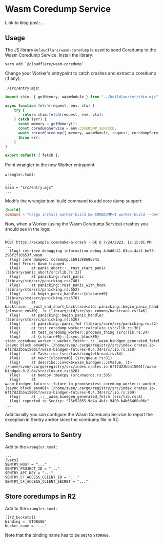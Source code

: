 # Wasm Coredump Service

Link to blog post: ...

## Usage

The JS library `@cloudflare/wasm-coredump` is used to send Coredump to the Wasm
Coredump Service.
Install the library:

```
yarn add `@cloudflare/wasm-coredump`
```

Change your Worker's entrypoint to catch crashes and extract a coredump (if any):

`./src/entry.mjs`:
```js
import shim, { getMemory, wasmModule } from "../build/worker/shim.mjs"

async function fetch(request, env, ctx) {
    try {
        return shim.fetch(request, env, ctx);
    } catch (err) {
      const memory = getMemory();
      const coredumpService = env.COREDUMP_SERVICE;
      await recordCoredump({ memory, wasmModule, request, coredumpService });
      throw err;
    }
}

export default { fetch };
```

Point wrangler to the new Worker entrypoint:

`wrangler.toml`:
```
...
main = "src/entry.mjs"
...
```

Modify the wrangler.toml build command to add core dump support:
```toml
[build]
command = "cargo install worker-build && COREDUMP=1 worker-build --dev"
```

Now, when a Worker (using the Wasm Coredump Service) crashes you should see in the
logs:

```
...
POST https://example.com/make-a-crash - Ok @ 7/24/2023, 12:15:01 PM
...
  (log) retrieve debugging information debug-4dbd0d41-63aa-4a4f-be75-296f2f10b53f.wasm
  (log) core dumped: coredump.1691398686241
  (log) Error: Wasm trapped.
  (log)     at panic_abort::__rust_start_panic (library/panic_abort/src/lib.rs:32)
  (log)     at panicking::rust_panic (library/std/src/panicking.rs:740)
  (log)     at panicking::rust_panic_with_hook (library/std/src/panicking.rs:652)
  (log)     at begin_panic_handler::{closure#0} (library/std/src/panicking.rs:578)
  (log)     at backtrace::__rust_end_short_backtrace<std::panicking::begin_panic_handler::{closure_env#0}, !> (library/std/src/sys_common/backtrace.rs:146)
  (log)     at panicking::begin_panic_handler (library/std/src/panicking.rs:526)
  (log)     at panicking::panic_fmt (library/core/src/panicking.rs:52)
  (log)     at test_coredump_worker::calculate (src/lib.rs:30)
  (log)     at test_coredump_worker::process_thing (src/lib.rs:24)
  (log)     at {closure#0}::{async_block#0}<test_coredump_worker::_worker_fetch::_::__wasm_bindgen_generated_fetch::{async_block_env#0}> (/home/sven/.cargo/registry/src/index.crates.io-6f17d22bba15001f/wasm-bindgen-futures-0.4.34/src/lib.rs:218)
  (log)     at Task::run (src/task/singlethread.rs:84)
  (log)     at new::{closure#0} (src/queue.rs:81)
  (log)     at describe::invoke<wasm_bindgen::JsValue, ()> (/home/sven/.cargo/registry/src/index.crates.io-6f17d22bba15001f/wasm-bindgen-0.2.84/src/closure.rs:620)
  (log)     at memcpy::memcpy (src/macros.rs:305)
  (log)     at wasm_bindgen_futures::future_to_promise<test_coredump_worker::_worker_fetch::_::__wasm_bindgen_generated_fetch::{async_block_env#0}> (/home/sven/.cargo/registry/src/index.crates.io-6f17d22bba15001f/wasm-bindgen-futures-0.4.34/src/lib.rs:209)
  (log)     at _::__wasm_bindgen_generated_fetch (src/lib.rs:8)
  (log) reported to Sentry: "75e52055-9d4a-4bfc-9490-b4b66468e06c"
...
```

Additionally you can configure the Wasm Coredump Service to report the exception
in Sentry and/or store the coredump file in R2.


## Sending errors to Sentry

Add to the `wrangler.toml`:

```
...
[vars]
SENTRY_HOST = "..."
SENTRY_PROJECT_ID = "..."
SENTRY_API_KEY = "..."
SENTRY_CF_ACCESS_CLIENT_ID = "..."
SENTRY_CF_ACCESS_CLIENT_SECRET = "..."
```

## Store coredumps in R2

Add to the `wrangler.toml`:

```
[[r2_buckets]]
binding = 'STORAGE'
bucket_name = '...'
```

Note that the binding name has to be set to `STORAGE`.

[Wasm Coredump]: https://github.com/WebAssembly/tool-conventions/blob/main/Coredump.md
